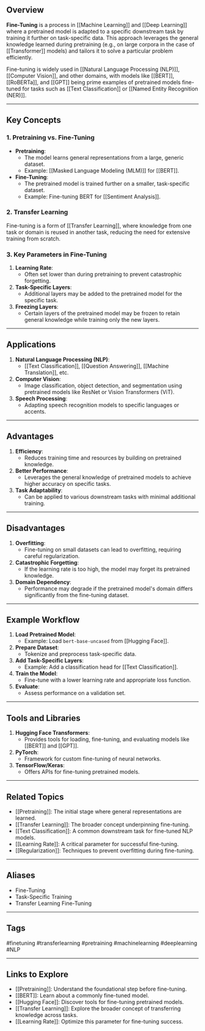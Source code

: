 ## Overview
**Fine-Tuning** is a process in [[Machine Learning]] and [[Deep Learning]] where a pretrained model is adapted to a specific downstream task by training it further on task-specific data. This approach leverages the general knowledge learned during pretraining (e.g., on large corpora in the case of [[Transformer]] models) and tailors it to solve a particular problem efficiently.

Fine-tuning is widely used in [[Natural Language Processing (NLP)]], [[Computer Vision]], and other domains, with models like [[BERT]], [[RoBERTa]], and [[GPT]] being prime examples of pretrained models fine-tuned for tasks such as [[Text Classification]] or [[Named Entity Recognition (NER)]].

---

## Key Concepts

### **1. Pretraining vs. Fine-Tuning**
- **Pretraining**:
  - The model learns general representations from a large, generic dataset.
  - Example: [[Masked Language Modeling (MLM)]] for [[BERT]].
- **Fine-Tuning**:
  - The pretrained model is trained further on a smaller, task-specific dataset.
  - Example: Fine-tuning BERT for [[Sentiment Analysis]].

### **2. Transfer Learning**
Fine-tuning is a form of [[Transfer Learning]], where knowledge from one task or domain is reused in another task, reducing the need for extensive training from scratch.

### **3. Key Parameters in Fine-Tuning**
1. **Learning Rate**:
   - Often set lower than during pretraining to prevent catastrophic forgetting.
2. **Task-Specific Layers**:
   - Additional layers may be added to the pretrained model for the specific task.
3. **Freezing Layers**:
   - Certain layers of the pretrained model may be frozen to retain general knowledge while training only the new layers.

---

## Applications

1. **Natural Language Processing (NLP)**:
   - [[Text Classification]], [[Question Answering]], [[Machine Translation]], etc.
2. **Computer Vision**:
   - Image classification, object detection, and segmentation using pretrained models like ResNet or Vision Transformers (ViT).
3. **Speech Processing**:
   - Adapting speech recognition models to specific languages or accents.

---

## Advantages

1. **Efficiency**:
   - Reduces training time and resources by building on pretrained knowledge.
2. **Better Performance**:
   - Leverages the general knowledge of pretrained models to achieve higher accuracy on specific tasks.
3. **Task Adaptability**:
   - Can be applied to various downstream tasks with minimal additional training.

---

## Disadvantages

1. **Overfitting**:
   - Fine-tuning on small datasets can lead to overfitting, requiring careful regularization.
2. **Catastrophic Forgetting**:
   - If the learning rate is too high, the model may forget its pretrained knowledge.
3. **Domain Dependency**:
   - Performance may degrade if the pretrained model's domain differs significantly from the fine-tuning dataset.

---

## Example Workflow

1. **Load Pretrained Model**:
   - Example: Load `bert-base-uncased` from [[Hugging Face]].
2. **Prepare Dataset**:
   - Tokenize and preprocess task-specific data.
3. **Add Task-Specific Layers**:
   - Example: Add a classification head for [[Text Classification]].
4. **Train the Model**:
   - Fine-tune with a lower learning rate and appropriate loss function.
5. **Evaluate**:
   - Assess performance on a validation set.

---

## Tools and Libraries

1. **Hugging Face Transformers**:
   - Provides tools for loading, fine-tuning, and evaluating models like [[BERT]] and [[GPT]].
2. **PyTorch**:
   - Framework for custom fine-tuning of neural networks.
3. **TensorFlow/Keras**:
   - Offers APIs for fine-tuning pretrained models.

---

## Related Topics

- [[Pretraining]]: The initial stage where general representations are learned.
- [[Transfer Learning]]: The broader concept underpinning fine-tuning.
- [[Text Classification]]: A common downstream task for fine-tuned NLP models.
- [[Learning Rate]]: A critical parameter for successful fine-tuning.
- [[Regularization]]: Techniques to prevent overfitting during fine-tuning.

---

## Aliases
- Fine-Tuning
- Task-Specific Training
- Transfer Learning Fine-Tuning

---

## Tags
#finetuning #transferlearning #pretraining #machinelearning #deeplearning #NLP

---

## Links to Explore
- [[Pretraining]]: Understand the foundational step before fine-tuning.
- [[BERT]]: Learn about a commonly fine-tuned model.
- [[Hugging Face]]: Discover tools for fine-tuning pretrained models.
- [[Transfer Learning]]: Explore the broader concept of transferring knowledge across tasks.
- [[Learning Rate]]: Optimize this parameter for fine-tuning success.